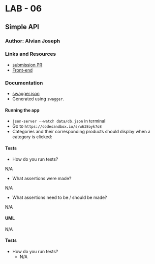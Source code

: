 # LAB - 06 

## Simple API

### Author: Alvian Joseph

### Links and Resources
* [submission PR](https://github.com/alvian-401-advanced-javascript/simple-api)
* [Front-end](https://codesandbox.io/s/w638oyk7o8)


### Documentation
* [swagger.json]()
* Generated using `swagger`.


#### Running the app
* `json-server --watch data/db.json` in terminal
* Go to `https://codesandbox.io/s/w638oyk7o8`
* Categories and their corresponding products should display when a category is clicked:

#### Tests
* How do you run tests?

N/A
* What assertions were made?

N/A
* What assertions need to be / should be made?

N/A

#### UML
N/A

  
#### Tests
* How do you run tests?
  * N/A